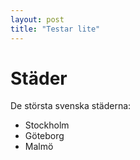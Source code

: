 ```yaml
---
layout: post
title: "Testar lite"
---
```

# Städer

De största svenska städerna:

* Stockholm
* Göteborg
* Malmö
